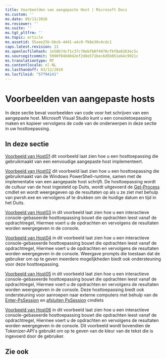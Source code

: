 ```yaml
---
title: Voorbeelden van aangepaste Host | Microsoft Docs
ms.custom: ''
ms.date: 09/13/2016
ms.reviewer: ''
ms.suite: ''
ms.tgt_pltfrm: ''
ms.topic: article
ms.assetid: 55aee25b-bbcb-4d41-a4c0-fb8e30c4cdc1
caps.latest.revision: 11
ms.openlocfilehash: 1e58b74cf1c37c70ebfb0f4970cfbf8a8263ec5c
ms.sourcegitcommit: 5990f04b8042ef2d8e571bec6d5b051e64c9921c
ms.translationtype: MT
ms.contentlocale: nl-NL
ms.lasthandoff: 03/12/2019
ms.locfileid: "57794141"
---
```

# <a name="custom-host-samples"></a>Voorbeelden van aangepaste hosts

In deze sectie bevat voorbeelden van code voor het schrijven van een aangepaste host. Microsoft Visual Studio kunt u een consoletoepassing maken en kopieer vervolgens de code van de onderwerpen in deze sectie in uw hosttoepassing.

## <a name="in-this-section"></a>In deze sectie

 [Voorbeeld van Host01](./host01-sample.md) dit voorbeeld laat zien hoe u een hosttoepassing die gebruikmaakt van een eenvoudige aangepaste host implementeert.

 [Voorbeeld van Host02](./host02-sample.md) dit voorbeeld laat zien hoe u een hosttoepassing die gebruikmaakt van de Windows PowerShell-runtime, samen met de implementatie van een aangepaste host schrijft. De hosttoepassing wordt de cultuur van de host ingesteld op Duits, wordt uitgevoerd de [Get-Process](/powershell/module/Microsoft.PowerShell.Management/Get-Process) cmdlet en wordt weergegeven op de resultaten op als u ze ziet met behulp van pwrsh.exe en vervolgens af te drukken om de huidige datum en tijd in het Duits.

 [Voorbeeld van Host03](./host03-sample.md) in dit voorbeeld laat zien hoe u een interactieve console-gebaseerde hosttoepassing bouwt die opdrachten leest vanaf de opdrachtregel, Hiermee voert u de opdrachten en vervolgens de resultaten worden weergegeven in de console.

 [Voorbeeld van Host04](./host04-sample.md) in dit voorbeeld laat zien hoe u een interactieve console-gebaseerde hosttoepassing bouwt die opdrachten leest vanaf de opdrachtregel, Hiermee voert u de opdrachten en vervolgens de resultaten worden weergegeven in de console. Weergave prompts die toestaan dat de gebruiker om op te geven meerdere mogelijkheden biedt ook ondersteuning voor deze hosttoepassing.

 [Voorbeeld van Host05](./host05-sample.md) in dit voorbeeld laat zien hoe u een interactieve console-gebaseerde hosttoepassing bouwt die opdrachten leest vanaf de opdrachtregel, Hiermee voert u de opdrachten en vervolgens de resultaten worden weergegeven in de console. Deze hosttoepassing biedt ook ondersteuning voor aanroepen naar externe computers met behulp van de [Enter-PsSession](/powershell/module/Microsoft.PowerShell.Core/Enter-PSSession) en [afsluiten PsSession](/powershell/module/Microsoft.PowerShell.Core/Exit-PSSession) cmdlets

 [Voorbeeld van Host06](./host06-sample.md) in dit voorbeeld laat zien hoe u een interactieve console-gebaseerde hosttoepassing bouwt die opdrachten leest vanaf de opdrachtregel, Hiermee voert u de opdrachten en vervolgens de resultaten worden weergegeven in de console. Dit voorbeeld wordt bovendien de Tokenizer-API's gebruikt om op te geven van de kleur van de tekst die is ingevoerd door de gebruiker.

## <a name="see-also"></a>Zie ook
